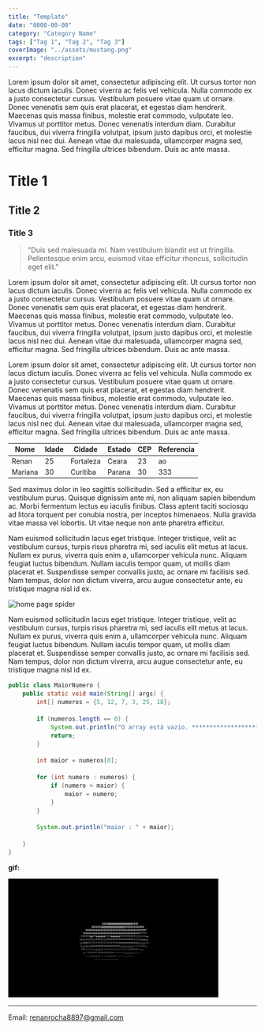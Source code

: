 ```yaml
---
title: "Template"
date: "0000-00-00" 
category: "Category Name" 
tags: ["Tag 1", "Tag 2", "Tag 3"] 
coverImage: "../assets/mustang.png"
excerpt: "description" 
---
```


Lorem ipsum dolor sit amet, consectetur adipiscing elit. Ut cursus tortor non lacus dictum iaculis. Donec viverra ac felis vel vehicula. Nulla commodo ex a justo consectetur cursus. Vestibulum posuere vitae quam ut ornare. Donec venenatis sem quis erat placerat, et egestas diam hendrerit. Maecenas quis massa finibus, molestie erat commodo, vulputate leo. Vivamus ut porttitor metus. Donec venenatis interdum diam. Curabitur faucibus, dui viverra fringilla volutpat, ipsum justo dapibus orci, et molestie lacus nisl nec dui. Aenean vitae dui malesuada, ullamcorper magna sed, efficitur magna. Sed fringilla ultrices bibendum. Duis ac ante massa.

# Title 1
## Title 2
### Title 3

<blockquote>
  <p>"Duis sed malesuada mi. Nam vestibulum blandit est ut fringilla. Pellentesque enim arcu, euismod vitae efficitur rhoncus, sollicitudin eget elit."</p>
</blockquote>

Lorem ipsum dolor sit amet, consectetur adipiscing elit. Ut cursus tortor non lacus dictum iaculis. Donec viverra ac felis vel vehicula. Nulla commodo ex a justo consectetur cursus. Vestibulum posuere vitae quam ut ornare. Donec venenatis sem quis erat placerat, et egestas diam hendrerit. Maecenas quis massa finibus, molestie erat commodo, vulputate leo. Vivamus ut porttitor metus. Donec venenatis interdum diam. Curabitur faucibus, dui viverra fringilla volutpat, ipsum justo dapibus orci, et molestie lacus nisl nec dui. Aenean vitae dui malesuada, ullamcorper magna sed, efficitur magna. Sed fringilla ultrices bibendum. Duis ac ante massa.

Lorem ipsum dolor sit amet, consectetur adipiscing elit. Ut cursus tortor non lacus dictum iaculis. Donec viverra ac felis vel vehicula. Nulla commodo ex a justo consectetur cursus. Vestibulum posuere vitae quam ut ornare. Donec venenatis sem quis erat placerat, et egestas diam hendrerit. Maecenas quis massa finibus, molestie erat commodo, vulputate leo. Vivamus ut porttitor metus. Donec venenatis interdum diam. Curabitur faucibus, dui viverra fringilla volutpat, ipsum justo dapibus orci, et molestie lacus nisl nec dui. Aenean vitae dui malesuada, ullamcorper magna sed, efficitur magna. Sed fringilla ultrices bibendum. Duis ac ante massa.

<div class="table-container">
    <table>
    <thead>
        <tr>
        <th>Nome</th>
        <th>Idade</th>
        <th>Cidade</th>
        <th>Estado</th>
        <th>CEP</th>
        <th>Referencia</th>
        </tr>
    </thead>
    <tbody>
        <tr>
        <td>Renan</td>
        <td>25</td>
        <td>Fortaleza</td>
        <td>Ceara</td>
        <td>23</td>
        <td>ao</td>
        </tr>
        <tr>
        <td>Mariana</td>
        <td>30</td>
        <td>Curitiba</td>
        <td>Parana</td>
        <td>30</td>
        <td>333</td>
        </tr>
    </tbody>
    </table>
</div>

Sed maximus dolor in leo sagittis sollicitudin. Sed a efficitur ex, eu vestibulum purus. Quisque dignissim ante mi, non aliquam sapien bibendum ac. Morbi fermentum lectus eu iaculis finibus. Class aptent taciti sociosqu ad litora torquent per conubia nostra, per inceptos himenaeos. Nulla gravida vitae massa vel lobortis. Ut vitae neque non ante pharetra efficitur.

Nam euismod sollicitudin lacus eget tristique. Integer tristique, velit ac vestibulum cursus, turpis risus pharetra mi, sed iaculis elit metus at lacus. Nullam ex purus, viverra quis enim a, ullamcorper vehicula nunc. Aliquam feugiat luctus bibendum. Nullam iaculis tempor quam, ut mollis diam placerat et. Suspendisse semper convallis justo, ac ornare mi facilisis sed. Nam tempus, dolor non dictum viverra, arcu augue consectetur ante, eu tristique magna nisl id ex.

<picture>
    <img alt="home page spider" src="../assets/mustang.png">
</picture>

Nam euismod sollicitudin lacus eget tristique. Integer tristique, velit ac vestibulum cursus, turpis risus pharetra mi, sed iaculis elit metus at lacus. Nullam ex purus, viverra quis enim a, ullamcorper vehicula nunc. Aliquam feugiat luctus bibendum. Nullam iaculis tempor quam, ut mollis diam placerat et. Suspendisse semper convallis justo, ac ornare mi facilisis sed. Nam tempus, dolor non dictum viverra, arcu augue consectetur ante, eu tristique magna nisl id ex.

```java
public class MaiorNumero {
    public static void main(String[] args) {
        int[] numeros = {5, 12, 7, 3, 25, 18};

        if (numeros.length == 0) {
            System.out.println("O array está vazio. *********************************************************************************************************");
            return;
        }

        int maior = numeros[0];

        for (int numero : numeros) {
            if (numero > maior) {
                maior = numero;
            }
        }

        System.out.println("maior : " + maior);

    }
}
```

**gif:**

<img class="article-gifs" alt="home page spider" src="../assets/banner.gif">


---

Email: [renanrocha8897@gmail.com](mailto:renanrocha8897@gmail.com)